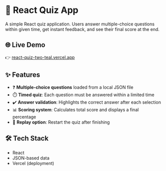 # 🧠 React Quiz App

A simple React quiz application. Users answer multiple-choice questions within given time, get instant feedback, and see their final score at the end.

## 🌐 Live Demo

👉 [react-quiz-two-teal.vercel.app](https://react-quiz-two-teal.vercel.app/)

## ✨ Features

- ❓ **Multiple-choice questions** loaded from a local JSON file
- ⏱️ **Timed quiz**: Each question must be answered within a limited time
- ✔️ **Answer validation**: Highlights the correct answer after each selection
- 📊 **Scoring system**: Calculates total score and displays a final percentage
- 🔁 **Replay option**: Restart the quiz after finishing

## 🛠️ Tech Stack

- React
- JSON-based data
- Vercel (deployment)
